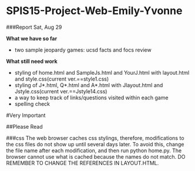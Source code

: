 # SPIS15-Project-Web-Emily-Yvonne

###Report Sat, Aug 29

**What we have so far**
 * two sample jeopardy games: ucsd facts and focs review
 

**What still need work**
 * styling of home.html and SampleJs.html and YourJ.html with layout.html and style.css(current ver.==style1.css)
 * styling of J\*.html, Q\*.html and A\*.html with Jlayout.html and Jstyle.css(current ver.==Jstyle14.css)
 * a way to keep track of links/questions visited within each game
 * spelling check
 





#Very Important

##Please Read

###css
The web browser caches css stylings, therefore, modifications to the css files do not show up until several days later.
To avoid this, change the file name after each modification, and then run python home.py. The browser cannot use what is cached because the names do not match.
DO REMEMBER TO CHANGE THE REFERENCES IN LAYOUT.HTML.

